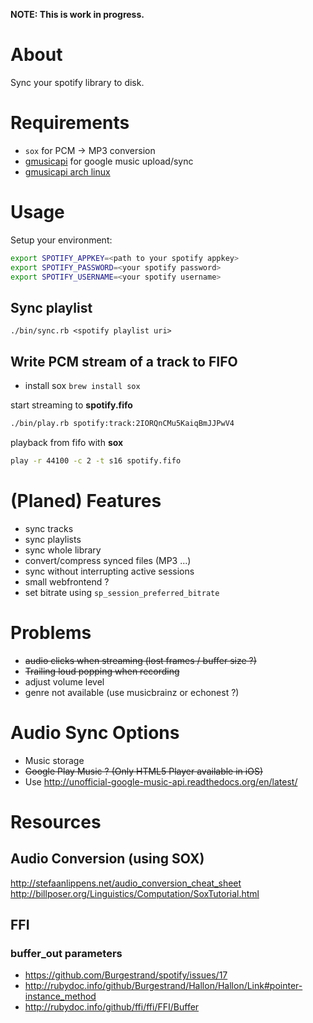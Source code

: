 **NOTE: This is work in progress.**

About
==========================
Sync your spotify library to disk.

Requirements
==========================
* `sox` for PCM -> MP3 conversion
* [gmusicapi](http://unofficial-google-music-api.readthedocs.org/) for google music upload/sync
* [gmusicapi arch linux](https://aur.archlinux.org/packages/python2-gmusicapi)

Usage
==========================

Setup your environment:

```bash
export SPOTIFY_APPKEY=<path to your spotify appkey>
export SPOTIFY_PASSWORD=<your spotify password>
export SPOTIFY_USERNAME=<your spotify username>
```

Sync playlist
--------------------------

```
./bin/sync.rb <spotify playlist uri>
```

Write PCM stream of a track to FIFO
--------------------------
* install sox `brew install sox`

start streaming to **spotify.fifo**

```bash
./bin/play.rb spotify:track:2IORQnCMu5KaiqBmJJPwV4
```

playback from fifo with **sox**

```bash
play -r 44100 -c 2 -t s16 spotify.fifo
```

(Planed) Features
==========================

* sync tracks
* sync playlists
* sync whole library
* convert/compress synced files (MP3 ...)
* sync without interrupting active sessions
* small webfrontend ?
* set bitrate using `sp_session_preferred_bitrate`

Problems
==========================

* ~~audio clicks when streaming (lost frames / buffer size ?)~~
* ~~Trailing loud popping when recording~~
* adjust volume level
* genre not available (use musicbrainz or echonest ?)

Audio Sync Options
==========================

* Music storage
* ~~Google Play Music ? (Only HTML5 Player available in iOS)~~
* Use http://unofficial-google-music-api.readthedocs.org/en/latest/


Resources
==========================


Audio Conversion (using SOX)
--------------------------
http://stefaanlippens.net/audio_conversion_cheat_sheet
http://billposer.org/Linguistics/Computation/SoxTutorial.html


FFI
--------------------------

### **buffer_out** parameters

* https://github.com/Burgestrand/spotify/issues/17
* http://rubydoc.info/github/Burgestrand/Hallon/Hallon/Link#pointer-instance_method
* http://rubydoc.info/github/ffi/ffi/FFI/Buffer
